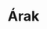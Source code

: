 ---
title: Árak
arak_text: 
    - arak: 1 db 3x3 cm-es jel - 150 Ft
    - arak: 1 db 5x5 cm-es jel - 300 Ft
    - arak: 1 db 10x10 cm-es jel - 800 Ft
    - arak: 5 db 3x3 cm-es egyforma jel egy csomagban - 650 Ft/csomag
    - arak: 5 db egyforma, 5x5 cm-es jel egy csomagban - 1000 Ft
---